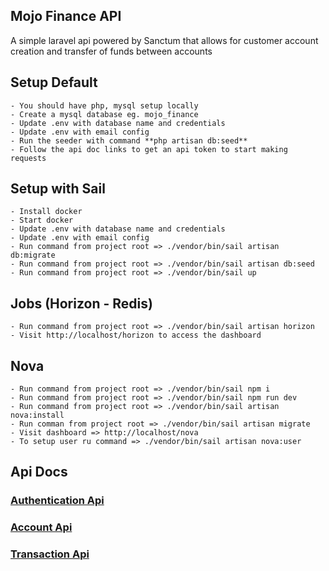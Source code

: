 ## Mojo Finance API
A simple laravel api powered by Sanctum that allows for customer account creation and transfer of funds between accounts

## Setup Default
    - You should have php, mysql setup locally
    - Create a mysql database eg. mojo_finance
    - Update .env with database name and credentials
    - Update .env with email config
    - Run the seeder with command **php artisan db:seed**
    - Follow the api doc links to get an api token to start making requests

## Setup with Sail
    - Install docker
    - Start docker
    - Update .env with database name and credentials
    - Update .env with email config
    - Run command from project root => ./vendor/bin/sail artisan db:migrate
    - Run command from project root => ./vendor/bin/sail artisan db:seed
    - Run command from project root => ./vendor/bin/sail up

## Jobs (Horizon - Redis)
    - Run command from project root => ./vendor/bin/sail artisan horizon
    - Visit http://localhost/horizon to access the dashboard

## Nova 
    - Run command from project root => ./vendor/bin/sail npm i
    - Run command from project root => ./vendor/bin/sail npm run dev
    - Run command from project root => ./vendor/bin/sail artisan nova:install
    - Run comman from project root => ./vendor/bin/sail artisan migrate
    - Visit dashboard => http://localhost/nova
    - To setup user ru command => ./vendor/bin/sail artisan nova:user


## Api Docs

### **[Authentication Api](https://documenter.getpostman.com/view/9364284/2s93JnV7Jq/)**

### **[Account Api](https://documenter.getpostman.com/view/9364284/2s93JnUSGf/)**

### **[Transaction Api](https://documenter.getpostman.com/view/9364284/2s93JnV7Jr/)**
